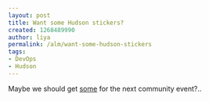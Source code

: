 ```yaml
---
layout: post
title: Want some Hudson stickers?
created: 1268489990
author: liya
permalink: /alm/want-some-hudson-stickers
tags:
- DevOps
- Hudson
---
```

<p>Maybe we should get <a href="http://blog.hudson-ci.org/content/want-some-hudson-stickers">some</a> for the next community event?.. <img src="/sites/all/modules/fckeditor/fckeditor/editor/images/smiley/msn/shades_smile.gif" alt="" /></p>
<p>&nbsp;</p>
